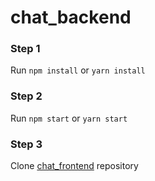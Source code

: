 # chat_backend

### Step 1
Run `npm install` or `yarn install`

### Step 2
Run `npm start` or `yarn start`

### Step 3
Clone [chat_frontend](https://github.com/AntonReact/chat_frontend) repository
